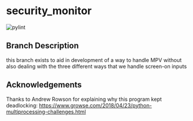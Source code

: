# security_monitor

![pylint](https://img.shields.io/badge/PyLint-10.00-brightgreen?logo=python&logoColor=white)

## Branch Description
this branch exists to aid in development of a way to handle MPV without also dealing with the three different ways that we handle screen-on inputs

## Acknowledgements
Thanks to Andrew Rowson for explaining why this program kept deadlocking: https://www.growse.com/2018/04/23/python-multiprocessing-challenges.html 
